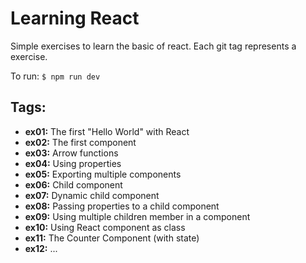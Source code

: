 # Learning React

Simple exercises to learn the basic of react. Each git tag represents a exercise.

To run: `$ npm run dev`

## Tags:

 - **ex01:** The first "Hello World" with React
 - **ex02:** The first component
 - **ex03:** Arrow functions
 - **ex04:** Using properties
 - **ex05:** Exporting multiple components
 - **ex06:** Child component
 - **ex07:** Dynamic child component
 - **ex08:** Passing properties to a child component
 - **ex09:** Using multiple children member in a component
 - **ex10:** Using React component as class
 - **ex11:** The Counter Component (with state)
 - **ex12:** ...
